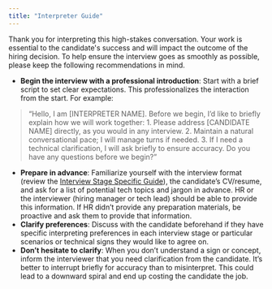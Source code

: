 ```yaml
---
title: "Interpreter Guide"
---
```


Thank you for interpreting this high-stakes conversation. Your work is essential to the candidate's success and will impact the outcome of the hiring decision. To help ensure the interview goes as smoothly as possible, please keep the following recommendations in mind.


- **Begin the interview with a professional introduction**: Start with a brief script to set clear expectations. This professionalizes the interaction from the start. For example:
> “Hello, I am [INTERPRETER NAME]. Before we begin, I’d like to briefly explain how we will work together: 1. Please address [CANDIDATE NAME] directly, as you would in any interview. 2. Maintain a natural conversational pace; I will manage turns if needed. 3. If I need a technical clarification, I will ask briefly to ensure accuracy. Do you have any questions before we begin?”


- **Prepare in advance**: Familiarize yourself with the interview format (review the [Interview Stage Specific Guide](interview-stage-specific-guide.md)), the candidate’s CV/resume, and ask for a list of potential tech topics and jargon in advance. HR or the interviewer (hiring manager or tech lead) should be able to provide this information. If HR didn’t provide any preparation materials, be proactive and ask them to provide that information.
- **Clarify preferences**: Discuss with the candidate beforehand if they have specific interpreting preferences in each interview stage or particular scenarios or technical signs they would like to agree on.
- **Don’t hesitate to clarify**:  When you don’t understand a sign or concept, inform the interviewer that you need clarification from the candidate. It’s better to interrupt briefly for accuracy than to misinterpret. This could lead to a downward spiral and end up costing the candidate the job.